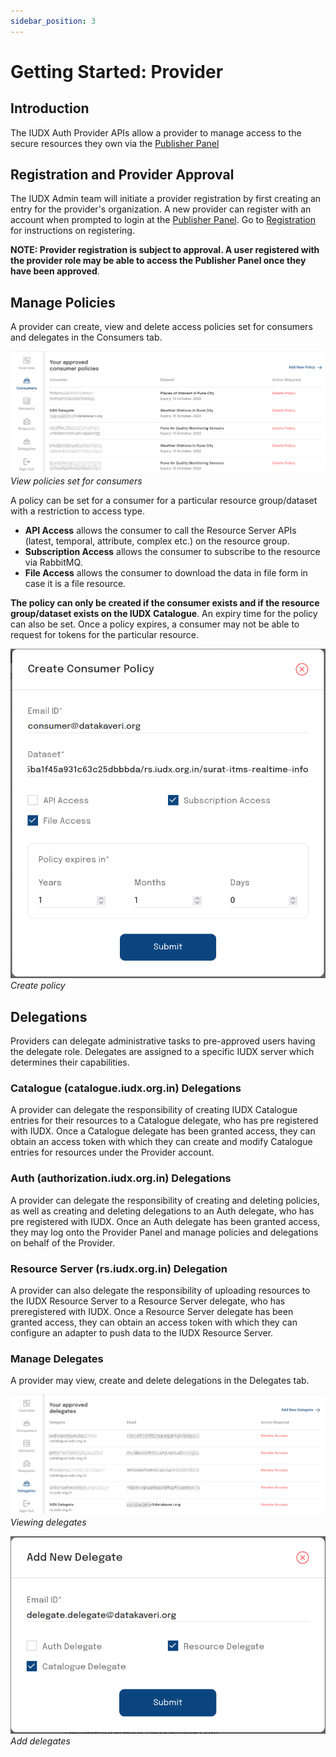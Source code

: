 ```yaml
---
sidebar_position: 3
---
```


# Getting Started: Provider

## Introduction

The IUDX Auth Provider APIs allow a provider to manage access to the secure resources they own via the [Publisher Panel](https://publisher.iudx.org.in)

## Registration and Provider Approval

The IUDX Admin team will initiate a provider registration by first creating an entry for the provider's organization. A new provider can register with an account when prompted to login at the [Publisher Panel](https://publisher.iudx.org.in). Go to [Registration](./registration.md) for instructions on registering.

**NOTE: Provider registration is subject to approval. A user registered with the provider role may be able to access the Publisher Panel once they have been approved**. 

## Manage Policies
A provider can create, view and delete access policies set for consumers and delegates in the Consumers tab.

![View policies set for consumers](../resources/auth/view-pols.png)<br/>
*View policies set for consumers*
 
A policy can be set for a consumer for a particular resource group/dataset with a restriction to access type. 

- **API Access** allows the consumer to call the Resource Server APIs (latest, temporal, attribute, complex etc.) on the resource group. 
- **Subscription Access** allows the consumer to subscribe to the resource via RabbitMQ.
- **File Access** allows the consumer to download the data in file form in case it is a file resource.

**The policy can only be created if the consumer exists and if the resource group/dataset exists on the IUDX Catalogue**. An expiry time for the policy can also be set. Once a policy expires, a consumer may not be able to request for tokens for the particular resource.

![Create policy](../resources/auth/create-policy.png)<br/>
*Create policy*

## Delegations

Providers can delegate administrative tasks to pre-approved users having the delegate role. Delegates are assigned to a specific IUDX server which determines their capabilities.

### Catalogue (catalogue.iudx.org.in) Delegations
A provider can delegate the responsibility of creating IUDX Catalogue entries for their resources to a Catalogue delegate, who has pre registered with IUDX. Once a Catalogue delegate has been granted access, they can obtain an access token with which they can create and modify Catalogue entries for resources under the Provider account.

### Auth (authorization.iudx.org.in) Delegations
A provider can delegate the responsibility of creating and deleting policies, as well as creating and deleting delegations to an Auth delegate, who has pre registered with IUDX. Once an Auth delegate has been granted access, they may log onto the Provider Panel and manage policies and delegations on behalf of the Provider.

### Resource Server (rs.iudx.org.in) Delegation
A provider can also delegate the responsibility of uploading resources to the IUDX Resource Server to a Resource Server delegate, who has preregistered with IUDX. Once a Resource Server delegate has been granted access, they can obtain an access token with which they can configure an adapter to push data to the IUDX Resource Server.

### Manage Delegates
A provider may view, create and delete delegations in the Delegates tab.

![Viewing delegates](../resources/auth/view-delegates.png)<br/>
*Viewing delegates*

![Add delegates](../resources/auth/create-delegate.png)<br/>
*Add delegates*
